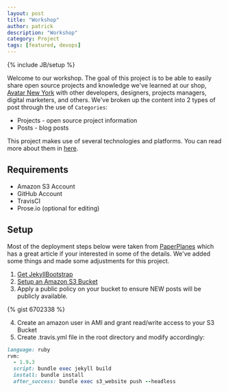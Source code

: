 ```yaml
---
layout: post
title: "Workshop"
author: patrick
description: "Workshop"
category: Project
tags: [featured, devops]
---
```

{% include JB/setup %}

Welcome to our workshop.  The goal of this project is to be able to easily share open source projects and knowledge we've learned at our shop, [Avatar New York](http://avatarnewyork.com) with other developers, designers, projects managers, digital marketers, and others.  We've broken up the content into 2 types of post through the use of `Categories`:

* Projects - open source project information
* Posts - blog posts

This project makes use of several technologies and platforms.  You can read more about them in [here](/post/jekyll_travisci_amazons3_ohmy).

## Requirements
* Amazon S3 Account
* GitHub Account
* TravisCI
* Prose.io (optional for editing)

## Setup
Most of the deployment steps below were taken from [PaperPlanes](http://www.paperplanes.de/2013/8/13/deploying-your-jekyll-blog-to-s3-with-travis-ci.html) which has a great article if your interested in some of the details.  We've added some things and made some adjustments for this project.

1. [Get JekyllBootstrap](http://jekyllbootstrap.com/)
2. [Setup an Amazon S3 Bucket](http://docs.aws.amazon.com/AmazonS3/latest/dev/website-hosting-custom-domain-walkthrough.html)
3. Apply a public policy on your bucket to ensure NEW posts will be publicly available.

{% gist 6702338 %}

4. Create an amazon user in AMI and grant read/write access to your S3 Bucket
5. Create .travis.yml file in the root directory and modify accordingly:

```ruby
language: ruby
rvm:
  - 1.9.3
  script: bundle exec jekyll build
  install: bundle install
  after_success: bundle exec s3_website push --headless
```
